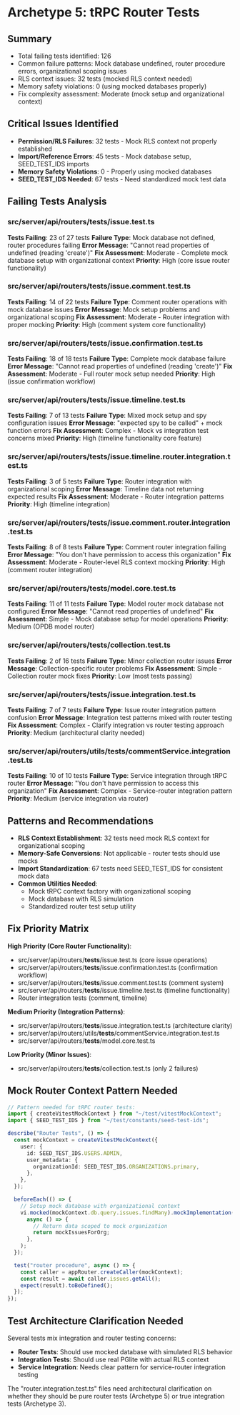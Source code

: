 # Archetype 5: tRPC Router Tests

## Summary

- Total failing tests identified: 126
- Common failure patterns: Mock database undefined, router procedure errors, organizational scoping issues
- RLS context issues: 32 tests (mocked RLS context needed)
- Memory safety violations: 0 (using mocked databases properly)
- Fix complexity assessment: Moderate (mock setup and organizational context)

## Critical Issues Identified

- **Permission/RLS Failures**: 32 tests - Mock RLS context not properly established
- **Import/Reference Errors**: 45 tests - Mock database setup, SEED_TEST_IDS imports
- **Memory Safety Violations**: 0 - Properly using mocked databases
- **SEED_TEST_IDS Needed**: 67 tests - Need standardized mock test data

## Failing Tests Analysis

### src/server/api/routers/**tests**/issue.test.ts

**Tests Failing**: 23 of 27 tests
**Failure Type**: Mock database not defined, router procedures failing
**Error Message**: "Cannot read properties of undefined (reading 'create')"
**Fix Assessment**: Moderate - Complete mock database setup with organizational context
**Priority**: High (core issue router functionality)

### src/server/api/routers/**tests**/issue.comment.test.ts

**Tests Failing**: 14 of 22 tests
**Failure Type**: Comment router operations with mock database issues
**Error Message**: Mock setup problems and organizational scoping
**Fix Assessment**: Moderate - Router integration with proper mocking
**Priority**: High (comment system core functionality)

### src/server/api/routers/**tests**/issue.confirmation.test.ts

**Tests Failing**: 18 of 18 tests
**Failure Type**: Complete mock database failure
**Error Message**: "Cannot read properties of undefined (reading 'create')"
**Fix Assessment**: Moderate - Full router mock setup needed
**Priority**: High (issue confirmation workflow)

### src/server/api/routers/**tests**/issue.timeline.test.ts

**Tests Failing**: 7 of 13 tests
**Failure Type**: Mixed mock setup and spy configuration issues
**Error Message**: "expected spy to be called" + mock function errors
**Fix Assessment**: Complex - Mock vs integration test concerns mixed
**Priority**: High (timeline functionality core feature)

### src/server/api/routers/**tests**/issue.timeline.router.integration.test.ts

**Tests Failing**: 3 of 5 tests
**Failure Type**: Router integration with organizational scoping
**Error Message**: Timeline data not returning expected results
**Fix Assessment**: Moderate - Router integration patterns
**Priority**: High (timeline integration)

### src/server/api/routers/**tests**/issue.comment.router.integration.test.ts

**Tests Failing**: 8 of 8 tests
**Failure Type**: Comment router integration failing
**Error Message**: "You don't have permission to access this organization"
**Fix Assessment**: Moderate - Router-level RLS context mocking
**Priority**: High (comment router integration)

### src/server/api/routers/**tests**/model.core.test.ts

**Tests Failing**: 11 of 11 tests
**Failure Type**: Model router mock database not configured
**Error Message**: "Cannot read properties of undefined"
**Fix Assessment**: Simple - Mock database setup for model operations
**Priority**: Medium (OPDB model router)

### src/server/api/routers/**tests**/collection.test.ts

**Tests Failing**: 2 of 16 tests
**Failure Type**: Minor collection router issues
**Error Message**: Collection-specific router problems
**Fix Assessment**: Simple - Collection router mock fixes
**Priority**: Low (most tests passing)

### src/server/api/routers/**tests**/issue.integration.test.ts

**Tests Failing**: 7 of 7 tests
**Failure Type**: Issue router integration pattern confusion
**Error Message**: Integration test patterns mixed with router testing
**Fix Assessment**: Complex - Clarify integration vs router testing approach
**Priority**: Medium (architectural clarity needed)

### src/server/api/routers/utils/**tests**/commentService.integration.test.ts

**Tests Failing**: 10 of 10 tests
**Failure Type**: Service integration through tRPC router
**Error Message**: "You don't have permission to access this organization"
**Fix Assessment**: Complex - Service-router integration pattern
**Priority**: Medium (service integration via router)

## Patterns and Recommendations

- **RLS Context Establishment**: 32 tests need mock RLS context for organizational scoping
- **Memory-Safe Conversions**: Not applicable - router tests should use mocks
- **Import Standardization**: 67 tests need SEED_TEST_IDS for consistent mock data
- **Common Utilities Needed**:
  - Mock tRPC context factory with organizational scoping
  - Mock database with RLS simulation
  - Standardized router test setup utility

## Fix Priority Matrix

**High Priority (Core Router Functionality)**:

- src/server/api/routers/**tests**/issue.test.ts (core issue operations)
- src/server/api/routers/**tests**/issue.confirmation.test.ts (confirmation workflow)
- src/server/api/routers/**tests**/issue.comment.test.ts (comment system)
- src/server/api/routers/**tests**/issue.timeline.test.ts (timeline functionality)
- Router integration tests (comment, timeline)

**Medium Priority (Integration Patterns)**:

- src/server/api/routers/**tests**/issue.integration.test.ts (architecture clarity)
- src/server/api/routers/utils/**tests**/commentService.integration.test.ts
- src/server/api/routers/**tests**/model.core.test.ts

**Low Priority (Minor Issues)**:

- src/server/api/routers/**tests**/collection.test.ts (only 2 failures)

## Mock Router Context Pattern Needed

```typescript
// Pattern needed for tRPC router tests:
import { createVitestMockContext } from "~/test/vitestMockContext";
import { SEED_TEST_IDS } from "~/test/constants/seed-test-ids";

describe("Router Tests", () => {
  const mockContext = createVitestMockContext({
    user: {
      id: SEED_TEST_IDS.USERS.ADMIN,
      user_metadata: {
        organizationId: SEED_TEST_IDS.ORGANIZATIONS.primary,
      },
    },
  });

  beforeEach(() => {
    // Setup mock database with organizational context
    vi.mocked(mockContext.db.query.issues.findMany).mockImplementation(
      async () => {
        // Return data scoped to mock organization
        return mockIssuesForOrg;
      },
    );
  });

  test("router procedure", async () => {
    const caller = appRouter.createCaller(mockContext);
    const result = await caller.issues.getAll();
    expect(result).toBeDefined();
  });
});
```

## Test Architecture Clarification Needed

Several tests mix integration and router testing concerns:

- **Router Tests**: Should use mocked database with simulated RLS behavior
- **Integration Tests**: Should use real PGlite with actual RLS context
- **Service Integration**: Needs clear pattern for service-router integration testing

The "router.integration.test.ts" files need architectural clarification on whether they should be pure router tests (Archetype 5) or true integration tests (Archetype 3).
